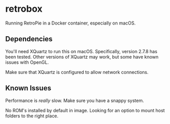 # retrobox

Running RetroPie in a Docker container, especially on macOS.

## Dependencies

You'll need XQuartz to run this on macOS.  Specifically, version 2.7.8 has been tested.
Other versions of XQuartz may work, but some have known issues with OpenGL.

Make sure that XQuartz is configured to allow network connections.

## Known Issues

Performance is _really_ slow.  Make sure you have a snappy system.

No ROM's installed by default in image.  Looking for an option to mount host folders to the right place.
